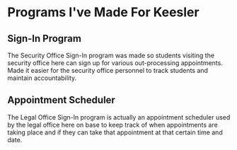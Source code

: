 # Programs I've Made For Keesler

## Sign-In Program
The Security Office Sign-In program was made so students visiting the security office here can sign up for various out-processing appointments.  Made it easier for the security office personnel to track students and maintain accountability.

## Appointment Scheduler
The Legal Office Sign-In program is actually an appointment scheduler used by the legal office here on base to keep track of when appointments are taking place and if they can take that appointment at that certain time and date.
